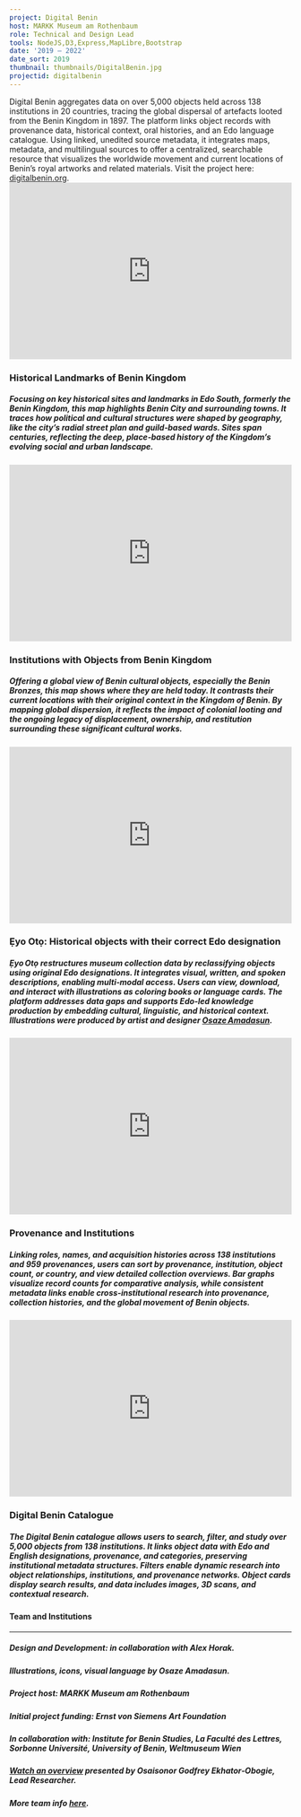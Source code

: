```yaml
---
project: Digital Benin
host: MARKK Museum am Rothenbaum
role: Technical and Design Lead
tools: NodeJS,D3,Express,MapLibre,Bootstrap
date: '2019 – 2022'
date_sort: 2019
thumbnail: thumbnails/DigitalBenin.jpg
projectid: digitalbenin
---
```


<!-- Project overview -->
<div class="project">
  Digital Benin aggregates data on over 5,000 objects held across 138 institutions in 20 countries, tracing the global dispersal of artefacts looted from the Benin Kingdom in 1897. The platform links object records with provenance data, historical context, oral histories, and an Edo language catalogue. Using linked, unedited source metadata, it integrates maps, metadata, and multilingual sources to offer a centralized, searchable resource that visualizes the worldwide movement and current locations of Benin’s royal artworks and related materials. Visit the project here: <a href="https://digitalbenin.org" target="_blank">digitalbenin.org</a>.
</div>

<!-- Section: Sample project -->
<div class="project">
  <div style="padding:62.5% 0 0 0;position:relative;">
    <iframe
      src="https://player.vimeo.com/video/1075801391?h=3b7b21e04b&badge=0&autopause=1&player_id=0&app_id=58479"
      frameborder="0"
      allow="autoplay; fullscreen; picture-in-picture; clipboard-write; encrypted-media"
      style="position:absolute;top:0;left:0;width:100%;height:100%;"
      title="DB Edo Map"
    ></iframe>
  </div>

  ### Historical Landmarks of Benin Kingdom

  ##### Focusing on key historical sites and landmarks in Edo South, formerly the Benin Kingdom, this map highlights Benin City and surrounding towns. It traces how political and cultural structures were shaped by geography, like the city’s radial street plan and guild‑based wards. Sites span centuries, reflecting the deep, place‑based history of the Kingdom’s evolving social and urban landscape.
</div>

<!-- Section: Sample project -->
<div class="project">
  <div style="padding:62.5% 0 0 0;position:relative;">
    <iframe
      src="https://player.vimeo.com/video/1077343038?h=b955209e2d&badge=0&autopause=1&player_id=0&app_id=58479"
      frameborder="0"
      allow="autoplay; fullscreen; picture-in-picture; clipboard-write; encrypted-media"
      style="position:absolute;top:0;left:0;width:100%;height:100%;"
      title="Museum Map EXPORT LF"
    ></iframe>
  </div>

  ### Institutions with Objects from Benin Kingdom

  ##### Offering a global view of Benin cultural objects, especially the Benin Bronzes, this map shows where they are held today. It contrasts their current locations with their original context in the Kingdom of Benin. By mapping global dispersion, it reflects the impact of colonial looting and the ongoing legacy of displacement, ownership, and restitution surrounding these significant cultural works.
</div>

<!-- Section: Sample project -->
<div class="project">
  <div style="padding:62.5% 0 0 0;position:relative;">
    <iframe
      src="https://player.vimeo.com/video/1077348128?h=c03966ad22&badge=0&autopause=1&player_id=0&app_id=58479"
      frameborder="0"
      allow="autoplay; fullscreen; picture-in-picture; clipboard-write; encrypted-media"
      style="position:absolute;top:0;left:0;width:100%;height:100%;"
      title="DB Eye Oto EXPORT LF"
    ></iframe>
  </div>

  ### Ẹyo Otọ: Historical objects with their correct Edo designation

  ##### Ẹyo Otọ restructures museum collection data by reclassifying objects using original Edo designations. It integrates visual, written, and spoken descriptions, enabling multi‑modal access. Users can view, download, and interact with illustrations as coloring books or language cards. The platform addresses data gaps and supports Edo‑led knowledge production by embedding cultural, linguistic, and historical context. *Illustrations were produced by artist and designer [Osaze Amadasun](https://www.osazeamadasun.com).* 
</div>

<!-- Section: Sample project -->
<div class="project">
  <div style="padding:62.5% 0 0 0;position:relative;">
    <iframe
      src="https://player.vimeo.com/video/1077777655?h=bcae173f7c&badge=0&autopause=1&player_id=0&app_id=58479"
      frameborder="0"
      allow="autoplay; fullscreen; picture-in-picture; clipboard-write; encrypted-media"
      style="position:absolute;top:0;left:0;width:100%;height:100%;"
      title="DB Graph Provenance ORIGINAL"
    ></iframe>
  </div>

  ### Provenance and Institutions

  ##### Linking roles, names, and acquisition histories across 138 institutions and 959 provenances, users can sort by provenance, institution, object count, or country, and view detailed collection overviews. Bar graphs visualize record counts for comparative analysis, while consistent metadata links enable cross‑institutional research into provenance, collection histories, and the global movement of Benin objects.
</div>

<!-- Section: Sample project -->
<div class="project">
  <div style="padding:62.5% 0 0 0;position:relative;">
    <iframe
      src="https://player.vimeo.com/video/1089563676?h=07f8e905f3&badge=0&autopause=1&player_id=0&app_id=58479"
      frameborder="0"
      allow="autoplay; fullscreen; picture-in-picture; clipboard-write; encrypted-media"
      style="position:absolute;top:0;left:0;width:100%;height:100%;"
      title="DB Catalogue ORIGINAL NEW"
    ></iframe>
  </div>

  ### Digital Benin Catalogue

  ##### The Digital Benin catalogue allows users to search, filter, and study over 5,000 objects from 138 institutions. It links object data with Edo and English designations, provenance, and categories, preserving institutional metadata structures. Filters enable dynamic research into object relationships, institutions, and provenance networks. Object cards display search results, and data includes images, 3D scans, and contextual research.
</div>

<!-- Section: Credits -->
<div class="project-credits">

  #### Team and Institutions
  ---
  ##### Design and Development: in collaboration with Alex Horak.
  ##### Illustrations, icons, visual language by Osaze Amadasun.<br/> 
  ##### Project host: MARKK Museum am Rothenbaum
  ##### Initial project funding: Ernst von Siemens Art Foundation 
  ##### In collaboration with: Institute for Benin Studies, La Faculté des Lettres, Sorbonne Université, University of Benin, Weltmuseum Wien
  ##### <a href="https://www.youtube.com/watch?v=MjbzEDY0ff8" target="_blank">Watch an overview</a> presented by Osaisonor Godfrey Ekhator‑Obogie, Lead Researcher.
  ##### More team info <a href="https://digitalbenin.org/team" target="_blank">here</a>.

</div>